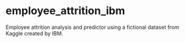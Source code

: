 # employee_attrition_ibm
Employee attrition analysis and predictor using a fictional dataset from Kaggle created by IBM.
